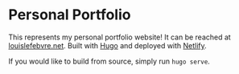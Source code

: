 # Personal Portfolio

This represents my personal portfolio website! It can be reached at
[louislefebvre.net][]. Built with [Hugo][] and deployed with [Netlify][].

If you would like to build from source, simply run `hugo serve`.

[Hugo]: https://gohugo.io/
[louislefebvre.net]: https://louislefebvre.net
[Netlify]: https://www.netlify.com/
